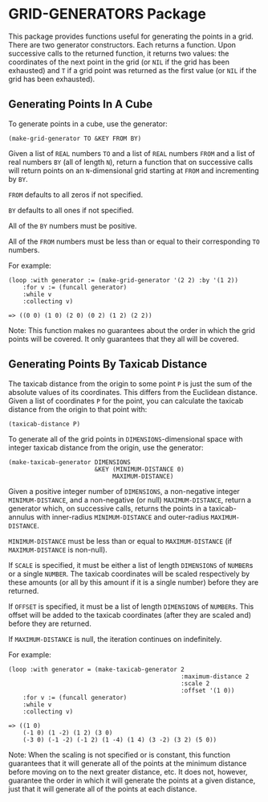 GRID-GENERATORS Package
=======================

This package provides functions useful for generating the points in a
grid.  There are two generator constructors.  Each returns a function.
Upon successive calls to the returned function, it returns two values:
the coordinates of the next point in the grid (or `NIL` if the grid
has been exhausted) and `T` if a grid point was returned as the first
value (or `NIL` if the grid has been exhausted).

Generating Points In A Cube
---------------------------

To generate points in a cube, use the generator:

    (make-grid-generator TO &KEY FROM BY)

Given a list of `REAL` numbers `TO` and a list of `REAL` numbers
`FROM` and a list of real numbers `BY` (all of length `N`), return a
function that on successive calls will return points on an
`N`-dimensional grid starting at `FROM` and incrementing by `BY`.

`FROM` defaults to all zeros if not specified.

`BY` defaults to all ones if not specified.

All of the `BY` numbers must be positive.

All of the `FROM` numbers must be less than or equal to their
corresponding `TO` numbers.

For example:

    (loop :with generator := (make-grid-generator '(2 2) :by '(1 2))
        :for v := (funcall generator)
        :while v
        :collecting v)

    => ((0 0) (1 0) (2 0) (0 2) (1 2) (2 2))

Note: This function makes no guarantees about the order in which the
grid points will be covered.  It only guarantees that they all will be
covered.

Generating Points By Taxicab Distance
-------------------------------------

The taxicab distance from the origin to some point `P` is just the sum
of the absolute values of its coordinates.  This differs from the
Euclidean distance.  Given a list of coordinates `P` for the point,
you can calculate the taxicab distance from the origin to that point
with:

    (taxicab-distance P)

To generate all of the grid points in `DIMENSIONS`-dimensional space with
integer taxicab distance from the origin, use the generator:

    (make-taxicab-generator DIMENSIONS
                            &KEY (MINIMUM-DISTANCE 0)
                                 MAXIMUM-DISTANCE)

Given a positive integer number of `DIMENSIONS`, a non-negative
integer `MINIMUM-DISTANCE`, and a non-negative (or null)
`MAXIMUM-DISTANCE`, return a generator which, on successive calls,
returns the points in a taxicab-annulus with inner-radius
`MINIMUM-DISTANCE` and outer-radius `MAXIMUM-DISTANCE`.

`MINIMUM-DISTANCE` must be less than or equal to `MAXIMUM-DISTANCE` (if
`MAXIMUM-DISTANCE` is non-null).

If `SCALE` is specified, it must be either a list of length `DIMENSIONS`
of `NUMBER`s or a single `NUMBER`.  The taxicab coordinates will be scaled
respectively by these amounts (or all by this amount if it is a single
number) before they are returned.

If `OFFSET` is specified, it must be a list of length `DIMENSIONS` of
`NUMBER`s.  This offset will be added to the taxicab coordinates (after
they are scaled and) before they are returned.

If `MAXIMUM-DISTANCE` is null, the iteration continues on indefinitely.

For example:

    (loop :with generator = (make-taxicab-generator 2
                                                    :maximum-distance 2
                                                    :scale 2
                                                    :offset '(1 0))
        :for v := (funcall generator)
        :while v
        :collecting v)

    => ((1 0)
        (-1 0) (1 -2) (1 2) (3 0)
        (-3 0) (-1 -2) (-1 2) (1 -4) (1 4) (3 -2) (3 2) (5 0))

Note: When the scaling is not specified or is constant, this function
guarantees that it will generate all of the points at the minimum
distance before moving on to the next greater distance, etc.  It does
not, however, guarantee the order in which it will generate the points
at a given distance, just that it will generate all of the points at
each distance.
